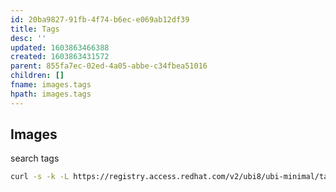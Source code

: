```yaml
---
id: 20ba9827-91fb-4f74-b6ec-e069ab12df39
title: Tags
desc: ''
updated: 1603863466388
created: 1603863431572
parent: 855fa7ec-02ed-4a05-abbe-c34fbea51016
children: []
fname: images.tags
hpath: images.tags
---
```

## Images

search tags

```bash
curl -s -k -L https://registry.access.redhat.com/v2/ubi8/ubi-minimal/tags/list | python -m json.tool
```

